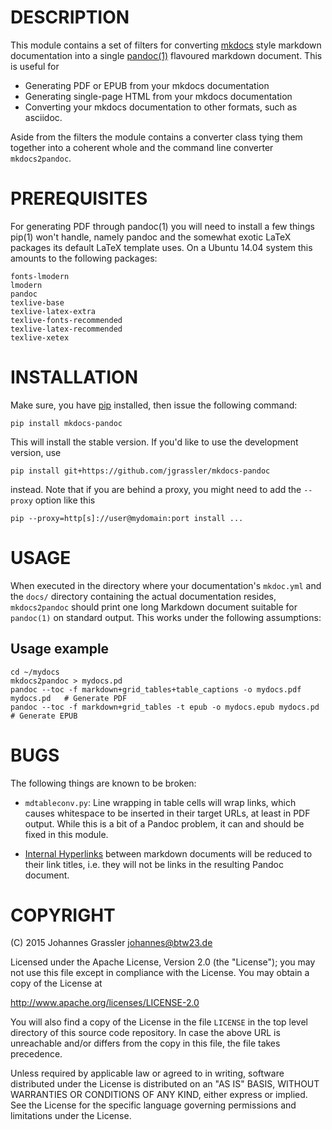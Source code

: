 # DESCRIPTION

This module contains a set of filters for converting
[mkdocs](http://www.mkdocs.org) style markdown documentation into a single
[pandoc(1)](http://www.pandoc.org) flavoured markdown document. This is useful
for

* Generating PDF or EPUB from your mkdocs documentation
* Generating single-page HTML from your mkdocs documentation
* Converting your mkdocs documentation to other formats, such as asciidoc.

Aside from the filters the module contains a converter class tying them
together into a coherent whole and the command line converter `mkdocs2pandoc`.

# PREREQUISITES

For generating PDF through pandoc(1) you will need to install a few things
pip(1) won't handle, namely pandoc and the somewhat exotic LaTeX packages its
default LaTeX template uses. On a Ubuntu 14.04 system this amounts to the
following packages:

```
fonts-lmodern
lmodern
pandoc
texlive-base
texlive-latex-extra
texlive-fonts-recommended
texlive-latex-recommended
texlive-xetex
```

# INSTALLATION

Make sure, you have [pip](https://pip.pypa.io/en/stable/) installed, then issue
the following command:

```
pip install mkdocs-pandoc
```

This will install the stable version. If you'd like to use the development
version, use

```
pip install git+https://github.com/jgrassler/mkdocs-pandoc
```

instead. Note that if you are behind a proxy, you might need to add the `--proxy` option like this

```
pip --proxy=http[s]://user@mydomain:port install ...
```

# USAGE

When executed in the directory where your documentation's `mkdoc.yml` and the
`docs/` directory containing the actual documentation resides, `mkdocs2pandoc`
should print one long Markdown document suitable for `pandoc(1)` on standard
output. This works under the following assumptions:

## Usage example

```
cd ~/mydocs
mkdocs2pandoc > mydocs.pd
pandoc --toc -f markdown+grid_tables+table_captions -o mydocs.pdf mydocs.pd   # Generate PDF
pandoc --toc -f markdown+grid_tables -t epub -o mydocs.epub mydocs.pd         # Generate EPUB
```

# BUGS

The following things are known to be broken:

* `mdtableconv.py`: Line wrapping in table cells will wrap links, which causes
  whitespace to be inserted in their target URLs, at least in PDF output. While
  this is a bit of a Pandoc problem, it can and should be fixed in this module.

* [Internal Hyperlinks](http://www.mkdocs.org/user-guide/writing-your-docs/#internal-hyperlinks) 
  between markdown documents will be reduced to their link titles, i.e. they
  will not be links in the resulting Pandoc document.

# COPYRIGHT

(C) 2015 Johannes Grassler <johannes@btw23.de>

Licensed under the Apache License, Version 2.0 (the "License");
you may not use this file except in compliance with the License.
You may obtain a copy of the License at

   http://www.apache.org/licenses/LICENSE-2.0

You will also find a copy of the License in the file `LICENSE` in the top level
directory of this source code repository. In case the above URL is unreachable
and/or differs from the copy in this file, the file takes precedence.

Unless required by applicable law or agreed to in writing, software
distributed under the License is distributed on an "AS IS" BASIS,
WITHOUT WARRANTIES OR CONDITIONS OF ANY KIND, either express or implied.
See the License for the specific language governing permissions and
limitations under the License.
